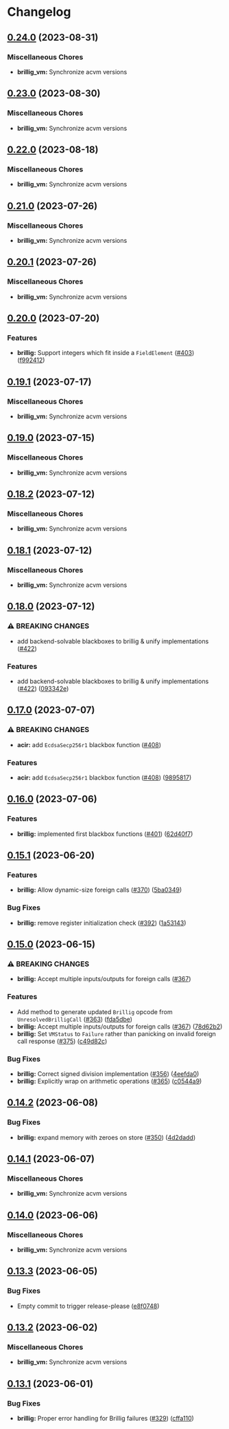 # Changelog

## [0.24.0](https://github.com/noir-lang/acvm/compare/brillig_vm-v0.23.0...brillig_vm-v0.24.0) (2023-08-31)


### Miscellaneous Chores

* **brillig_vm:** Synchronize acvm versions

## [0.23.0](https://github.com/noir-lang/acvm/compare/brillig_vm-v0.22.0...brillig_vm-v0.23.0) (2023-08-30)


### Miscellaneous Chores

* **brillig_vm:** Synchronize acvm versions

## [0.22.0](https://github.com/noir-lang/acvm/compare/brillig_vm-v0.21.0...brillig_vm-v0.22.0) (2023-08-18)


### Miscellaneous Chores

* **brillig_vm:** Synchronize acvm versions

## [0.21.0](https://github.com/noir-lang/acvm/compare/brillig_vm-v0.20.1...brillig_vm-v0.21.0) (2023-07-26)


### Miscellaneous Chores

* **brillig_vm:** Synchronize acvm versions

## [0.20.1](https://github.com/noir-lang/acvm/compare/brillig_vm-v0.20.0...brillig_vm-v0.20.1) (2023-07-26)


### Miscellaneous Chores

* **brillig_vm:** Synchronize acvm versions

## [0.20.0](https://github.com/noir-lang/acvm/compare/brillig_vm-v0.19.1...brillig_vm-v0.20.0) (2023-07-20)


### Features

* **brillig:** Support integers which fit inside a `FieldElement` ([#403](https://github.com/noir-lang/acvm/issues/403)) ([f992412](https://github.com/noir-lang/acvm/commit/f992412617ade875fa26fe3a2cc3c06dbcad503b))

## [0.19.1](https://github.com/noir-lang/acvm/compare/brillig_vm-v0.19.0...brillig_vm-v0.19.1) (2023-07-17)


### Miscellaneous Chores

* **brillig_vm:** Synchronize acvm versions

## [0.19.0](https://github.com/noir-lang/acvm/compare/brillig_vm-v0.18.2...brillig_vm-v0.19.0) (2023-07-15)


### Miscellaneous Chores

* **brillig_vm:** Synchronize acvm versions

## [0.18.2](https://github.com/noir-lang/acvm/compare/brillig_vm-v0.18.1...brillig_vm-v0.18.2) (2023-07-12)


### Miscellaneous Chores

* **brillig_vm:** Synchronize acvm versions

## [0.18.1](https://github.com/noir-lang/acvm/compare/brillig_vm-v0.18.0...brillig_vm-v0.18.1) (2023-07-12)


### Miscellaneous Chores

* **brillig_vm:** Synchronize acvm versions

## [0.18.0](https://github.com/noir-lang/acvm/compare/brillig_vm-v0.17.0...brillig_vm-v0.18.0) (2023-07-12)


### ⚠ BREAKING CHANGES

* add backend-solvable blackboxes to brillig & unify implementations ([#422](https://github.com/noir-lang/acvm/issues/422))

### Features

* add backend-solvable blackboxes to brillig & unify implementations ([#422](https://github.com/noir-lang/acvm/issues/422)) ([093342e](https://github.com/noir-lang/acvm/commit/093342ea9481a311fa71343b8b7a22774788838a))

## [0.17.0](https://github.com/noir-lang/acvm/compare/brillig_vm-v0.16.0...brillig_vm-v0.17.0) (2023-07-07)


### ⚠ BREAKING CHANGES

* **acir:** add `EcdsaSecp256r1` blackbox function ([#408](https://github.com/noir-lang/acvm/issues/408))

### Features

* **acir:** add `EcdsaSecp256r1` blackbox function ([#408](https://github.com/noir-lang/acvm/issues/408)) ([9895817](https://github.com/noir-lang/acvm/commit/98958170c9fa9b4731e33b31cb494a72bb90549e))

## [0.16.0](https://github.com/noir-lang/acvm/compare/brillig_vm-v0.15.1...brillig_vm-v0.16.0) (2023-07-06)


### Features

* **brillig:** implemented first blackbox functions ([#401](https://github.com/noir-lang/acvm/issues/401)) ([62d40f7](https://github.com/noir-lang/acvm/commit/62d40f7c03cd1102f615b8d565f82496962db637))

## [0.15.1](https://github.com/noir-lang/acvm/compare/brillig_vm-v0.15.0...brillig_vm-v0.15.1) (2023-06-20)


### Features

* **brillig:** Allow dynamic-size foreign calls ([#370](https://github.com/noir-lang/acvm/issues/370)) ([5ba0349](https://github.com/noir-lang/acvm/commit/5ba0349420cc1b20113cb5e96490a0808a769757))


### Bug Fixes

* **brillig:** remove register initialization check ([#392](https://github.com/noir-lang/acvm/issues/392)) ([1a53143](https://github.com/noir-lang/acvm/commit/1a531438b5c1ab7ce8c4bd599dda3515bdd5cfcd))

## [0.15.0](https://github.com/noir-lang/acvm/compare/brillig_vm-v0.14.2...brillig_vm-v0.15.0) (2023-06-15)


### ⚠ BREAKING CHANGES

* **brillig:** Accept multiple inputs/outputs for foreign calls ([#367](https://github.com/noir-lang/acvm/issues/367))

### Features

* Add method to generate updated `Brillig` opcode from `UnresolvedBrilligCall` ([#363](https://github.com/noir-lang/acvm/issues/363)) ([fda5dbe](https://github.com/noir-lang/acvm/commit/fda5dbe57c28dc4bc28dfd8fe0a4a8ba29635393))
* **brillig:** Accept multiple inputs/outputs for foreign calls ([#367](https://github.com/noir-lang/acvm/issues/367)) ([78d62b2](https://github.com/noir-lang/acvm/commit/78d62b2d7c1c8b884e1f3fe7983e6e5029700e70))
* **brillig:** Set `VMStatus` to `Failure` rather than panicking on invalid foreign call response ([#375](https://github.com/noir-lang/acvm/issues/375)) ([c49d82c](https://github.com/noir-lang/acvm/commit/c49d82c99c73c60e264585ed201af2b6a2b7ee0f))


### Bug Fixes

* **brillig:** Correct signed division implementation ([#356](https://github.com/noir-lang/acvm/issues/356)) ([4eefda0](https://github.com/noir-lang/acvm/commit/4eefda01e7b371035314f77631df4687608b4782))
* **brillig:** Explicitly wrap on arithmetic operations ([#365](https://github.com/noir-lang/acvm/issues/365)) ([c0544a9](https://github.com/noir-lang/acvm/commit/c0544a99930d3c8d534376c8f8a91645a39aecf8))

## [0.14.2](https://github.com/noir-lang/acvm/compare/brillig_vm-v0.14.1...brillig_vm-v0.14.2) (2023-06-08)


### Bug Fixes

* **brillig:** expand memory with zeroes on store ([#350](https://github.com/noir-lang/acvm/issues/350)) ([4d2dadd](https://github.com/noir-lang/acvm/commit/4d2dadd3acd9dc25f0feae865b74cbaea7250f3d))

## [0.14.1](https://github.com/noir-lang/acvm/compare/brillig_vm-v0.14.0...brillig_vm-v0.14.1) (2023-06-07)


### Miscellaneous Chores

* **brillig_vm:** Synchronize acvm versions

## [0.14.0](https://github.com/noir-lang/acvm/compare/brillig_vm-v0.13.3...brillig_vm-v0.14.0) (2023-06-06)


### Miscellaneous Chores

* **brillig_vm:** Synchronize acvm versions

## [0.13.3](https://github.com/noir-lang/acvm/compare/brillig_vm-v0.13.2...brillig_vm-v0.13.3) (2023-06-05)


### Bug Fixes

* Empty commit to trigger release-please ([e8f0748](https://github.com/noir-lang/acvm/commit/e8f0748042ef505d59ab63266d3c36c5358ee30d))

## [0.13.2](https://github.com/noir-lang/acvm/compare/brillig_vm-v0.13.1...brillig_vm-v0.13.2) (2023-06-02)


### Miscellaneous Chores

* **brillig_vm:** Synchronize acvm versions

## [0.13.1](https://github.com/noir-lang/acvm/compare/brillig_vm-v0.1.1...brillig_vm-v0.13.1) (2023-06-01)


### Bug Fixes

* **brillig:** Proper error handling for Brillig failures ([#329](https://github.com/noir-lang/acvm/issues/329)) ([cffa110](https://github.com/noir-lang/acvm/commit/cffa110c8df30ee3dd8b635d38b17b1fcd54b03e))
